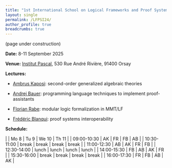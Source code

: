 ```yaml
---
title: "1st International School on Logical Frameworks and Proof Systems Interoperability"
layout: single
permalink: /LFPSI24/
author_profile: true
breadcrumbs: true
---
```


<!--img src="/_pages/WG1/Sep2023/IMG_20230927_130736.jpg"/-->

(page under construction)

**Date:** 8-11 September 2025

**Venue:** [Institut Pascal](https://www.institut-pascal.universite-paris-saclay.fr/), 530 Rue André Rivière, 91400 Orsay

**Lectures:**

* [Ambrus Kaposi](https://akaposi.github.io/): second-order generalized algebraic theories

* [Andrej Bauer](https://www.andrej.com/): programming language techniques to implement proof-assistants

* [Florian Rabe](https://kwarc.info/people/frabe/): modular logic formalization in MMT/LF

* [Frédéric Blanqui](https://blanqui.gitlabpages.inria.fr/): proof systems interoperability

**Schedule:**

|             | Mo 8  | Tu 9  | We 10 | Th 11 |
| 09:00-10:30 | AK    | FR    | FB    | AB    |
| 10:30-11:00 | break | break | break | break |
| 11:00-12:30 | AB    | AK    | FR    | FB    |
| 12:30-14:00 | lunch | lunch | lunch | lunch |
| 14:00-15:30 | FB    | AB    | AK    | FR    |
| 15:30-16:00 | break | break | break | break |
| 16:00-17:30 | FR    | FB    | AB    | AK    |

